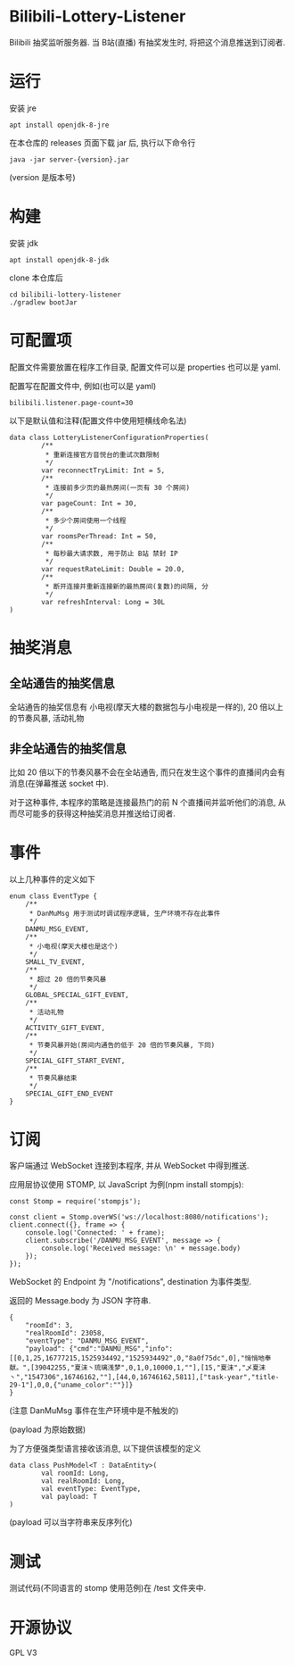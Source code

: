 # Bilibili-Lottery-Listener
Bilibili 抽奖监听服务器. 当 B站(直播) 有抽奖发生时, 将把这个消息推送到订阅者.

# 运行
安装 jre

    apt install openjdk-8-jre

在本仓库的 releases 页面下载 jar 后, 执行以下命令行

    java -jar server-{version}.jar

(version 是版本号)

# 构建
安装 jdk

    apt install openjdk-8-jdk
    
clone 本仓库后

    cd bilibili-lottery-listener
    ./gradlew bootJar

# 可配置项
配置文件需要放置在程序工作目录, 配置文件可以是 properties 也可以是 yaml.

配置写在配置文件中, 例如(也可以是 yaml)

    bilibili.listener.page-count=30

以下是默认值和注释(配置文件中使用短横线命名法)

    data class LotteryListenerConfigurationProperties(
            /**
             * 重新连接官方音悦台的重试次数限制
             */
            var reconnectTryLimit: Int = 5,
            /**
             * 连接前多少页的最热房间(一页有 30 个房间)
             */
            var pageCount: Int = 30,
            /**
             * 多少个房间使用一个线程
             */
            var roomsPerThread: Int = 50,
            /**
             * 每秒最大请求数, 用于防止 B站 禁封 IP
             */
            var requestRateLimit: Double = 20.0,
            /**
             * 断开连接并重新连接新的最热房间(复数)的间隔, 分
             */
            var refreshInterval: Long = 30L
    )

# 抽奖消息
## 全站通告的抽奖信息
全站通告的抽奖信息有 小电视(摩天大楼的数据包与小电视是一样的), 20 倍以上的节奏风暴, 活动礼物

## 非全站通告的抽奖信息
比如 20 倍以下的节奏风暴不会在全站通告, 而只在发生这个事件的直播间内会有消息(在弹幕推送 socket 中).

对于这种事件, 本程序的策略是连接最热门的前 N 个直播间并监听他们的消息, 从而尽可能多的获得这种抽奖消息并推送给订阅者.

# 事件
以上几种事件的定义如下

    enum class EventType {
        /**
         * DanMuMsg 用于测试时调试程序逻辑, 生产环境不存在此事件
         */
        DANMU_MSG_EVENT,
        /**
         * 小电视(摩天大楼也是这个)
         */
        SMALL_TV_EVENT,
        /**
         * 超过 20 倍的节奏风暴
         */
        GLOBAL_SPECIAL_GIFT_EVENT,
        /**
         * 活动礼物
         */
        ACTIVITY_GIFT_EVENT,
        /**
         * 节奏风暴开始(房间内通告的低于 20 倍的节奏风暴, 下同)
         */
        SPECIAL_GIFT_START_EVENT,
        /**
         * 节奏风暴结束
         */
        SPECIAL_GIFT_END_EVENT
    }

# 订阅
客户端通过 WebSocket 连接到本程序, 并从 WebSocket 中得到推送.

应用层协议使用 STOMP, 以 JavaScript 为例(npm install stompjs):

    const Stomp = require('stompjs');
    
    const client = Stomp.overWS('ws://localhost:8080/notifications');
    client.connect({}, frame => {
        console.log('Connected: ' + frame);
        client.subscribe('/DANMU_MSG_EVENT', message => {
            console.log('Received message: \n' + message.body)
        });
    });

WebSocket 的 Endpoint 为 "/notifications", destination 为事件类型.

返回的 Message.body 为 JSON 字符串.

    {
        "roomId": 3,
        "realRoomId": 23058,
        "eventType": "DANMU_MSG_EVENT",
        "payload": {"cmd":"DANMU_MSG","info":[[0,1,25,16777215,1525934492,"1525934492",0,"8a0f75dc",0],"悄悄地奉献。",[39042255,"夏沫丶琉璃浅梦",0,1,0,10000,1,""],[15,"夏沫","乄夏沫丶","1547306",16746162,""],[44,0,16746162,5811],["task-year","title-29-1"],0,0,{"uname_color":""}]}
    }

(注意 DanMuMsg 事件在生产环境中是不触发的)

(payload 为原始数据)

为了方便强类型语言接收该消息, 以下提供该模型的定义

    data class PushModel<T : DataEntity>(
            val roomId: Long,
            val realRoomId: Long,
            val eventType: EventType,
            val payload: T
    )

(payload 可以当字符串来反序列化)

# 测试
测试代码(不同语言的 stomp 使用范例)在 /test 文件夹中.

# 开源协议
GPL V3
